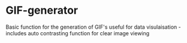 # GIF-generator
Basic function for the generation of GIF's useful for data visulaisation - includes auto contrasting function for clear image viewing
